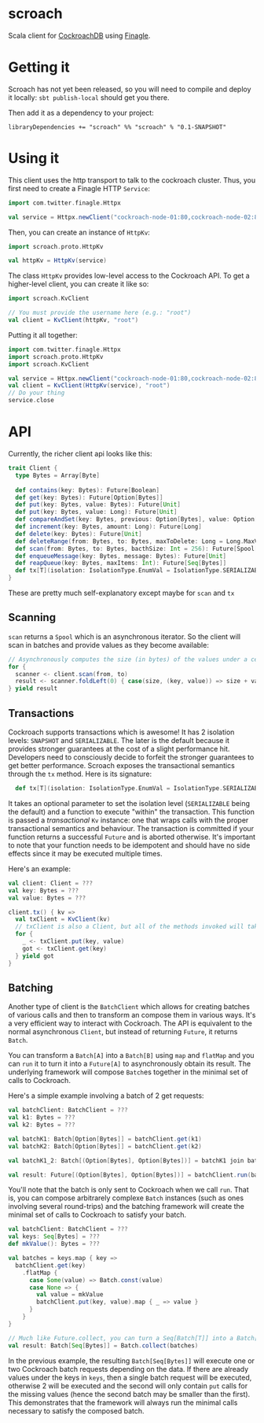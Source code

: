 scroach
=======

Scala client for [CockroachDB](https://github.com/cockroachdb/cockroach/) using [Finagle](https://github.com/twitter/finagle/).

Getting it
==========

Scroach has not yet been released, so you will need to compile and deploy it locally: `sbt publish-local` should get you there.

Then add it as a dependency to your project:

```
libraryDependencies += "scroach" %% "scroach" % "0.1-SNAPSHOT"
```

Using it
========

This client uses the http transport to talk to the cockroach cluster. Thus, you first need to create a Finagle HTTP `Service`:

```scala
import com.twitter.finagle.Httpx

val service = Httpx.newClient("cockroach-node-01:80,cockroach-node-02:80", "cockroach").toService
```

Then, you can create an instance of `HttpKv`:

```scala
import scroach.proto.HttpKv

val httpKv = HttpKv(service)
```

The class `HttpKv` provides low-level access to the Cockroach API. To get a higher-level client, you can create it like so:

```scala
import scroach.KvClient

// You must provide the username here (e.g.: "root")
val client = KvClient(httpKv, "root")
```

Putting it all together:

```scala
import com.twitter.finagle.Httpx
import scroach.proto.HttpKv
import scroach.KvClient

val service = Httpx.newClient("cockroach-node-01:80,cockroach-node-02:80", "cockroach").toService
val client = KvClient(HttpKv(service), "root")
// Do your thing
service.close
```

API
===

Currently, the richer client api looks like this:

```scala
trait Client {
  type Bytes = Array[Byte]
  
  def contains(key: Bytes): Future[Boolean]
  def get(key: Bytes): Future[Option[Bytes]]
  def put(key: Bytes, value: Bytes): Future[Unit]
  def put(key: Bytes, value: Long): Future[Unit]
  def compareAndSet(key: Bytes, previous: Option[Bytes], value: Option[Bytes]): Future[Unit]
  def increment(key: Bytes, amount: Long): Future[Long]
  def delete(key: Bytes): Future[Unit]
  def deleteRange(from: Bytes, to: Bytes, maxToDelete: Long = Long.MaxValue): Future[Long]
  def scan(from: Bytes, to: Bytes, bacthSize: Int = 256): Future[Spool[(Bytes, Bytes)]]
  def enqueueMessage(key: Bytes, message: Bytes): Future[Unit]
  def reapQueue(key: Bytes, maxItems: Int): Future[Seq[Bytes]]
  def tx[T](isolation: IsolationType.EnumVal = IsolationType.SERIALIZABLE)(f: Kv => Future[T]): Future[T]
}
```

These are pretty much self-explanatory except maybe for `scan` and `tx`

## Scanning

`scan` returns a `Spool` which is an asynchronous iterator. So the client will scan in batches and provide values as they become available:

```scala
// Asynchronously computes the size (in bytes) of the values under a certain range of keys
for {
  scanner <- client.scan(from, to)
  result <- scanner.foldLeft(0) { case(size, (key, value)) => size + value.size }
} yield result
```

## Transactions

Cockroach supports transactions which is awesome! It has 2 isolation levels: `SNAPSHOT` and `SERIALIZABLE`. The later is the default because it provides stronger guarantees at the cost of a slight performance hit. Developers need to consciously decide to forfeit the stronger guarantees to get better performance. Scroach exposes the transactional semantics through the `tx` method. Here is its signature:

```scala
  def tx[T](isolation: IsolationType.EnumVal = IsolationType.SERIALIZABLE)(f: Kv => Future[T]): Future[T]
```

It takes an optional parameter to set the isolation level (`SERIALIZABLE` being the default) and a function to execute "within" the transaction. This function is passed a _transactional_ `Kv` instance: one that wraps calls with the proper transactional semantics and behaviour. The transaction is committed if your function returns a successful `Future` and is aborted otherwise. It's important to note that your function needs to be idempotent and should have no side effects since it may be executed multiple times.

Here's an example:

```scala
val client: Client = ???
val key: Bytes = ???
val value: Bytes = ???

client.tx() { kv =>
  val txClient = KvClient(kv)
  // txClient is also a Client, but all of the methods invoked will take part in a single transaction
  for {
    _ <- txClient.put(key, value)
    got <- txClient.get(key)
  } yield got
}
```

## Batching

Another type of client is the `BatchClient` which allows for creating batches of various calls and then to transform an compose them in various ways. It's a very efficient way to interact with Cockroach. The API is equivalent to the normal asynchronous `Client`, but instead of returning `Future`, it returns `Batch`.

You can transform a `Batch[A]` into a `Batch[B]` using `map` and `flatMap` and you can `run` it to turn it into a `Future[A]` to asynchronously obtain its result. The underlying framework will compose `Batch`es together in the minimal set of calls to Cockroach.

Here's a simple example involving a batch of 2 get requests:

```scala
val batchClient: BatchClient = ???
val k1: Bytes = ???
val k2: Bytes = ???

val batchK1: Batch[Option[Bytes]] = batchClient.get(k1)
val batchK2: Batch[Option[Bytes]] = batchClient.get(k2)

val batchK1_2: Batch[(Option[Bytes], Option[Bytes])] = batchK1 join batchK2

val result: Future[(Option[Bytes], Option[Bytes])] = batchClient.run(batchK1_2)
```

You'll note that the batch is only sent to Cockroach when we call ```run```. That is, you can compose arbitrarely complexe `Batch` instances (such as ones involving several round-trips) and the batching framework will create the minimal set of calls to Cockroach to satisfy your batch.

```scala
val batchClient: BatchClient = ???
val keys: Seq[Bytes] = ???
def mkValue(): Bytes = ???

val batches = keys.map { key =>
  batchClient.get(key)
    .flatMap {
      case Some(value) => Batch.const(value)
      case None => {
        val value = mkValue
        batchClient.put(key, value).map { _ => value }
      }
    }
}

// Much like Future.collect, you can turn a Seq[Batch[T]] into a Batch[Seq[T]] using Batch.collect
val result: Batch[Seq[Bytes]] = Batch.collect(batches)
```

In the previous example, the resulting `Batch[Seq[Bytes]]` will execute one or two Cockroach batch requests depending on the data. If there are already values under the keys in `keys`, then a single batch request will be executed, otherwise 2 will be executed and the second will only contain `put` calls for the missing values (hence the second batch may be smaller than the first). This demonstrates that the framework will always run the minimal calls necessary to satisfy the composed batch.
